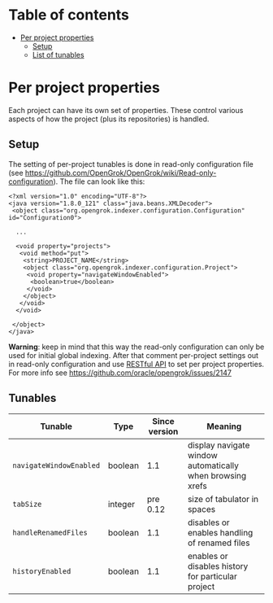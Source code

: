 # Table of contents

<!-- toc -->

- [Per project properties](#per-project-properties)
  * [Setup](#setup)
  * [List of tunables](#list-of-tunables)

# Per project properties

Each project can have its own set of properties. These control various aspects of how the project (plus its repositories) is handled.

## Setup

The setting of per-project tunables is done in read-only configuration file (see https://github.com/OpenGrok/OpenGrok/wiki/Read-only-configuration). The file can look like this:

```
<?xml version="1.0" encoding="UTF-8"?>
<java version="1.8.0_121" class="java.beans.XMLDecoder">
 <object class="org.opengrok.indexer.configuration.Configuration" id="Configuration0">

  ...

  <void property="projects">
   <void method="put">
    <string>PROJECT_NAME</string>
    <object class="org.opengrok.indexer.configuration.Project">
     <void property="navigateWindowEnabled">
      <boolean>true</boolean>
     </void>
    </object>
   </void>
  </void>

 </object>
</java>
```

**Warning**: keep in mind that this way the read-only configuration can only be used for initial global indexing. After that comment per-project settings out in read-only configuration and use [RESTful API](https://github.com/oracle/opengrok/wiki/Web-services) to set per project properties. For more info see https://github.com/oracle/opengrok/issues/2147

## Tunables

Tunable | Type | Since version | Meaning
--------|------|---------------|--------
`navigateWindowEnabled` | boolean | 1.1 | display navigate window automatically when browsing xrefs
`tabSize` | integer | pre 0.12 | size of tabulator in spaces
`handleRenamedFiles` | boolean | 1.1 | disables or enables handling of renamed files
`historyEnabled` | boolean | 1.1 | enables or disables history for particular project